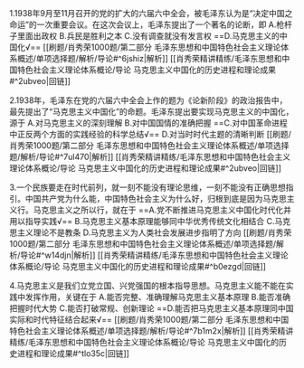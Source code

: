 1.1938年9月至11月召开的党的扩大的六届六中全会，被毛泽东认为是“决定中国之命运”的一次重要会议。在这次会议上，毛泽东提出了一个著名的论断，即
A.枪杆子里面出政权
B.兵民是胜利之本
C.没有调查就没有发言权
==D.马克思主义的中国化√==
[[刷题/肖秀荣1000题/第二部分 毛泽东思想和中国特色社会主义理论体系概述/单项选择题/解析/导论#^6jshiz|解析]]
[[肖秀荣精讲精练/毛泽东思想和中国特色社会主义理论体系概论/导论 马克思主义中国化的历史进程和理论成果#^2ubveo|回链]]

2.1938年，毛泽东在党的六届六中全会上作的题为《论新阶段》的政治报告中，最先提出了“马克思主义中国化”的命题。毛泽东提出要实现马克思主义的中国化，源于
A.对马克思主义的深刻理解
B.对中国国情的准确把握
==C.对中国革命进程中正反两个方面的实践经验的科学总结√==
D.对当时时代主题的清晰判断
[[刷题/肖秀荣1000题/第二部分 毛泽东思想和中国特色社会主义理论体系概述/单项选择题/解析/导论#^7ul470|解析]]
[[肖秀荣精讲精练/毛泽东思想和中国特色社会主义理论体系概论/导论 马克思主义中国化的历史进程和理论成果#^2ubveo|回链]]

3.一个民族要走在时代前列，就一刻不能没有理论思维，一刻不能没有正确思想指引。中国共产党为什么能，中国特色社会主义为什么好，归根到底是因为马克思主义行。马克思主义之所以行，就在于
==A.党不断推进马克思主义中国化时代化并用以指导实践√==
B.马克思主义基本原理能够同中华优秀传统文化相结合
C.马克思主义理论不是教条
D.马克思主义为人类社会发展进步指明了方向
[[刷题/肖秀荣1000题/第二部分 毛泽东思想和中国特色社会主义理论体系概述/单项选择题/解析/导论#^w14djn|解析]]
[[肖秀荣精讲精练/毛泽东思想和中国特色社会主义理论体系概论/导论 马克思主义中国化的历史进程和理论成果#^b0ezgd|回链]]

4.马克思主义是我们立党立国、兴党强国的根本指导思想。马克思主义能不能在实践中发挥作用，关键在于
A.能否完整、准确理解马克思主义基本原理
B.能否准确把握时代大势
C.能否打破常规、创新理论
==D.能否把马克思主义基本原理同中国实际和时代特征结合起来√==
[[刷题/肖秀荣1000题/第二部分 毛泽东思想和中国特色社会主义理论体系概述/单项选择题/解析/导论#^7b1m2x|解析]]
[[肖秀荣精讲精练/毛泽东思想和中国特色社会主义理论体系概论/导论 马克思主义中国化的历史进程和理论成果#^tlo35c|回链]]